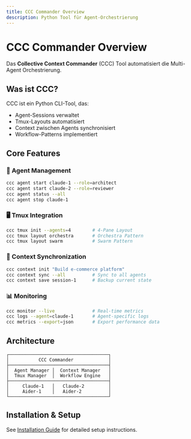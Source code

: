 ```yaml
---
title: CCC Commander Overview
description: Python Tool für Agent-Orchestrierung
---
```


# CCC Commander Overview

Das **Collective Context Commander** (CCC) Tool automatisiert die Multi-Agent Orchestrierung.

## Was ist CCC?

CCC ist ein Python CLI-Tool, das:
- Agent-Sessions verwaltet
- Tmux-Layouts automatisiert
- Context zwischen Agents synchronisiert
- Workflow-Patterns implementiert

## Core Features

### 🚀 Agent Management
```bash
ccc agent start claude-1 --role=architect
ccc agent start claude-2 --role=reviewer
ccc agent status --all
ccc agent stop claude-1
```

### 🖥️ Tmux Integration
```bash
ccc tmux init --agents=4        # 4-Pane Layout
ccc tmux layout orchestra       # Orchestra Pattern
ccc tmux layout swarm           # Swarm Pattern
```

### 🔄 Context Synchronization
```bash
ccc context init "Build e-commerce platform"
ccc context sync --all          # Sync to all agents
ccc context save session-1      # Backup current state
```

### 📊 Monitoring
```bash
ccc monitor --live              # Real-time metrics
ccc logs --agent=claude-1       # Agent-specific logs
ccc metrics --export=json       # Export performance data
```

## Architecture

```
┌─────────────────────────────────────┐
│           CCC Commander             │
├─────────────────────────────────────┤
│  Agent Manager │  Context Manager   │
│  Tmux Manager  │  Workflow Engine   │
├─────────────────────────────────────┤
│     Claude-1   │   Claude-2         │
│     Aider-1    │   Aider-2          │
└─────────────────────────────────────┘
```

## Installation & Setup

See [Installation Guide](/ccc/installation/) for detailed setup instructions.